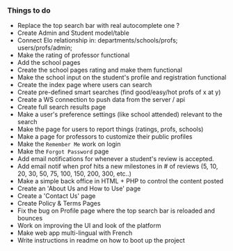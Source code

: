 ### Things to do

- Replace the top search bar with real autocomplete one ?
- Create Admin and Student model/table
- Connect Elo relationship in: departments/schools/profs; users/profs/admin;
- Make the rating of professor functional
- Add the school pages
- Create the school pages rating and make them functional
- Make the school input on the student's profile and registration functional
- Create the index page where users can search
- Create pre-defined smart searches (find good/easy/hot profs of x at y)
- Create a WS connection to push data from the server / api
- Create full search results page
- Make a user's preference settings (like school attended) relevant to the search
- Make the page for users to report things (ratings, profs, schools)
- Make a page for professors to customize their public profiles
- Make the `Remember Me` work on login
- Make the `Forgot Password` page
- Add email notifications for whenever a student's review is accepted. 
- Add email notif when prof hits a new milestones in # of reviews (5, 10, 20, 30, 50, 75, 100, 150, 200, 300, etc..)
- Make a simple back office in HTML + PHP to control the content posted
- Create an 'About Us and How to Use' page
- Create a 'Contact Us' page
- Create Policy & Terms Pages
- Fix the bug on Profile page where the top search bar is reloaded and bounces
- Work on improving the UI and look of the platform
- Make web app multi-lingual with French
- Write instructions in readme on how to boot up the project